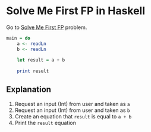# Solve Me First FP in Haskell
Go to [Solve Me First FP](..) problem.

```haskell
main = do
    a <- readLn
    b <- readLn
    
    let result = a + b
    
    print result
```

## Explanation
1. Request an input (Int) from user and taken as `a`
2. Request an input (Int) from user and taken as `b`
3. Create an equation that `result` is equal to `a + b`
4. Print the `result` equation

